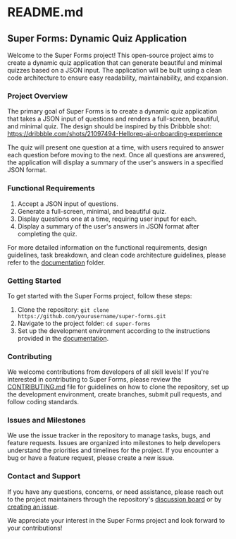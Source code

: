 # README.md

## Super Forms: Dynamic Quiz Application

Welcome to the Super Forms project! This open-source project aims to create a dynamic quiz application that can generate beautiful and minimal quizzes based on a JSON input. The application will be built using a clean code architecture to ensure easy readability, maintainability, and expansion.

### Project Overview

The primary goal of Super Forms is to create a dynamic quiz application that takes a JSON input of questions and renders a full-screen, beautiful, and minimal quiz. The design should be inspired by this Dribbble shot: https://dribbble.com/shots/21097494-Hellorep-ai-onboarding-experience

The quiz will present one question at a time, with users required to answer each question before moving to the next. Once all questions are answered, the application will display a summary of the user's answers in a specified JSON format.

### Functional Requirements

1. Accept a JSON input of questions.
2. Generate a full-screen, minimal, and beautiful quiz.
3. Display questions one at a time, requiring user input for each.
4. Display a summary of the user's answers in JSON format after completing the quiz.

For more detailed information on the functional requirements, design guidelines, task breakdown, and clean code architecture guidelines, please refer to the [documentation](docs) folder.

### Getting Started

To get started with the Super Forms project, follow these steps:

1. Clone the repository: `git clone https://github.com/yourusername/super-forms.git`
2. Navigate to the project folder: `cd super-forms`
3. Set up the development environment according to the instructions provided in the [documentation](docs).

### Contributing

We welcome contributions from developers of all skill levels! If you're interested in contributing to Super Forms, please review the [CONTRIBUTING.md](CONTRIBUTING.md) file for guidelines on how to clone the repository, set up the development environment, create branches, submit pull requests, and follow coding standards.

### Issues and Milestones

We use the issue tracker in the repository to manage tasks, bugs, and feature requests. Issues are organized into milestones to help developers understand the priorities and timelines for the project. If you encounter a bug or have a feature request, please create a new issue.

### Contact and Support

If you have any questions, concerns, or need assistance, please reach out to the project maintainers through the repository's [discussion board](https://github.com/yourusername/super-forms/discussions) or by [creating an issue](https://github.com/yourusername/super-forms/issues/new).

We appreciate your interest in the Super Forms project and look forward to your contributions!